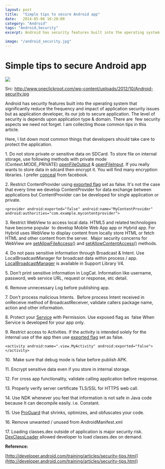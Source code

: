 ```yaml
---
layout: post
title:  "Simple tips to secure Android app"
date:   2014-05-06 16:20:00
category: "Android"
tags: "Android,Security"
excerpt: Android has security features built into the operating system that significantly reduce the frequency and impact of application security issues but as application developer, its our job to secure application. The level of security is depends upon application type &amp; domain. There are &nbsp;few security aspects we need not forget. I am collecting those common tips in this article.

image: "/android_security.jpg"
---
```


# Simple tips to secure Android app


![][1]

Src: http://www.oneclickroot.com/wp-content/uploads/2012/10/Android-security.jpg

Android has security features built into the operating system that significantly reduce the frequency and impact of application security issues but as application developer, its our job to secure application. The level of security is depends upon application type &amp; domain. There are &nbsp;few security aspects we need not forget. I am collecting those common tips in this article.

Here, I list down most common things that developers should take care to protect the application.

1\. Do not store private or sensitive data on SDCard. To store file on internal storage, use following methods with private mode (Context.MODE_PRIVATE) [openFileOutput][2] &amp; [openFileInput][3]. If you really wants to store data in sdcard then encrypt it. You will find many encryption libraries. I prefer [conceal][4] from facebook. &nbsp;&nbsp;&nbsp; 

2\. Restrict ContentProvider using [exported flag][5] set as false. It's not the case that every time we develop ContentProvider for data exchange between applications but ContentProvider can be developed for single application or private.

	<provider android:exported="false" android:name="MyContentProvider" android:authorities="com.example.mycontentprovider">

3\. Restrict WebView to access local data. HTML5 and related technologies have become popular &nbsp;to develop Mobile Web App app or Hybrid app. For Hybrid uses WebView to display content from locally store HTML or fetch HTML and other content from the server. &nbsp;Major security concerns for WebView are [setAllowFileAccess()][6] and [setAllowContentAccess()][7] methods.

4\. Do not pass sensitive information through Broadcast &amp; Intent. Use LocalBroadcastManager for broadcast data within process / app. [LocalBroadcastManager][8] is available in Support Library V4.

5\. Don't print sensitive information in LogCat. Information like username, password, web service URL, request or response, etc detail.

6\. Remove unnecessary Log before publishing app.

7\. Don't process malicious Intents. &nbsp;Before process Intent received in onReceive method of BroadcastReceiver, validate callers package name, action and other information.

8\. Protect your [Service][9] with Permission. Use exposed flag as &nbsp;false When Service is developed for your app only.

9\. Restrict access to Activities. If the activity is intended solely for the internal use of the app then use [exported flag][10] set as false.

	<activity android:name=".view.MyActivity" android:exported="false"> </activity>

10\. &nbsp;Make sure that debug mode is false before publish APK.    

11\. Encrypt sensitive data even if you store in internal storage.  

12\. For cross app functionality, validate calling application before response.   

13\. Properly verify server certificate TLS/SSL for HTTPS web call.  

14\. Use NDK whenever you feel that information is not safe in Java code because It can decompile easily. i.e. Constant.  

15\. Use [ProGuard][11] that shrinks, optimizes, and obfuscates your code.  

16\. Remove unwanted / unused <user-permission> from AndroidManifest.xml  
  
17\. Loading classes.dex outside of application is major security risk. [DexClassLoader][12] allowed developer to load classes.dex on demand.

**Reference:**

[http://developer.android.com/training/articles/security-tips.html](http://developer.android.com/training/articles/security-tips.html)

[1]: http://www.oneclickroot.com/wp-content/uploads/2012/10/Android-security.jpg
[2]: http://developer.android.com/reference/android/content/Context.html#openFileOutput%28java.lang.String,%20int%29
[3]: http://developer.android.com/reference/android/content/Context.html#openFileInput%28java.lang.String%29
[4]: https://github.com/facebook/conceal
[5]: http://developer.android.com/guide/topics/manifest/provider-element.html#exported
[6]: http://developer.android.com/reference/android/webkit/WebSettings.html#setAllowFileAccess%28boolean%29
[7]: http://developer.android.com/reference/android/webkit/WebSettings.html#setAllowContentAccess%28boolean%29
[8]: http://developer.android.com/reference/android/support/v4/content/LocalBroadcastManager.html
[9]: http://developer.android.com/guide/topics/manifest/service-element.html
[10]: http://developer.android.com/guide/topics/manifest/activity-element.html#exported
[11]: http://developer.android.com/tools/help/proguard.html
[12]: http://developer.android.com/reference/dalvik/system/DexClassLoader.html
